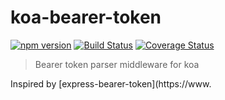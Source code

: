 # koa-bearer-token

[![npm version](https://badge.fury.io/js/koa-bearer-token.svg)](https://npmjs.org/package/koa-bearer-token)
[![Build Status](https://github.com/chentsulin/koa-bearer-token/workflows/CI/badge.svg?branch=master)](https://github.com/chentsulin/koa-bearer-token/actions?query=branch%3Amaster)
[![Coverage Status](https://coveralls.io/repos/github/chentsulin/koa-bearer-token/badge.svg?branch=master)](https://coveralls.io/r/chentsulin/koa-bearer-token?branch=master)

> Bearer token parser middleware for koa

Inspired by [express-bearer-token](https://www.